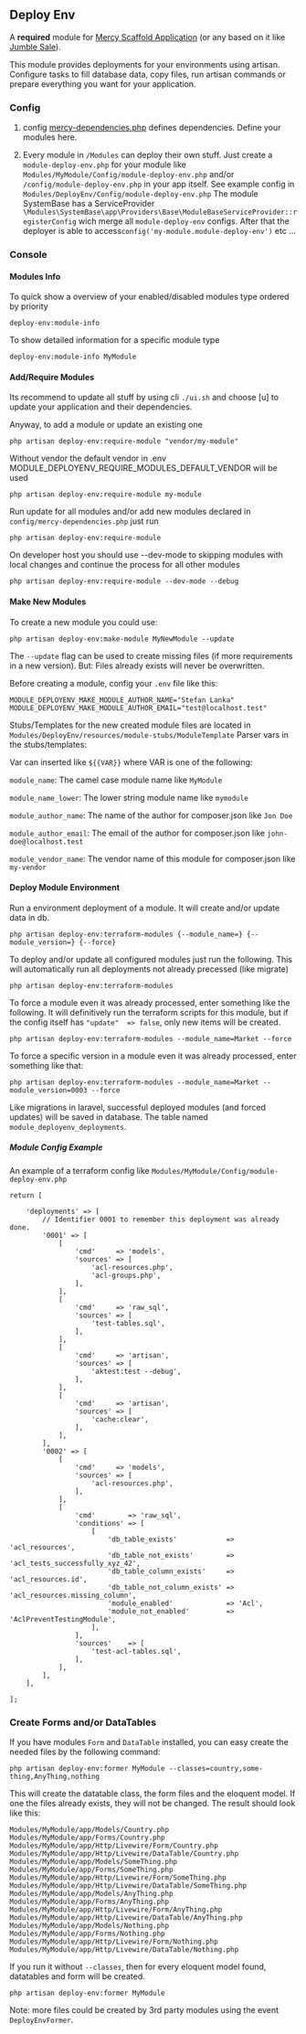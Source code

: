 ## Deploy Env

A **required** module for [Mercy Scaffold Application](https://github.com/AKlebe/MercyScaffold.git)
(or any based on it like [Jumble Sale](https://github.com/AKlebe/JumbleSale.git)).

This module provides deployments for your environments using artisan.
Configure tasks to fill database data, copy files, run artisan commands or prepare
everything you want for your application.

### Config

1) config [mercy-dependencies.php](..%2F..%2Fconfig%2Fmercy-dependencies.php) defines dependencies. Define your modules
   here.

2) Every module in ```/Modules``` can deploy their own stuff. Just create a
   ```module-deploy-env.php``` for your module like
   ```Modules/MyModule/Config/module-deploy-env.php```
   and/or ```/config/module-deploy-env.php``` in your app itself.
   See example config in ```Modules/DeployEnv/Config/module-deploy-env.php```
   The module SystemBase has a
   ServiceProvider ```\Modules\SystemBase\app\Providers\Base\ModuleBaseServiceProvider::registerConfig``` wich merge
   all ```module-deploy-env``` configs.
   After that the deployer is able to access```config('my-module.module-deploy-env')``` etc ...

### Console

#### Modules Info

To quick show a overview of your enabled/disabled modules type ordered by priority

```
deploy-env:module-info
```

To show detailed information for a specific module type

```
deploy-env:module-info MyModule
```

#### Add/Require Modules

Its recommend to update all stuff by using cli ```./ui.sh``` and choose [u] to update your application
and their dependencies.

Anyway, to add a module or update an existing one

```
php artisan deploy-env:require-module "vendor/my-module"
```

Without vendor the default vendor in .env MODULE_DEPLOYENV_REQUIRE_MODULES_DEFAULT_VENDOR will be used

```
php artisan deploy-env:require-module my-module
```

Run update for all modules and/or add new modules declared in ```config/mercy-dependencies.php``` just run

```
php artisan deploy-env:require-module
```

On developer host you should use --dev-mode to skipping modules with local changes and continue the process for all
other modules

```
php artisan deploy-env:require-module --dev-mode --debug
```

#### Make New Modules

To create a new module you could use:

```
php artisan deploy-env:make-module MyNewModule --update
```

The ```--update``` flag can be used to create missing files (if more requirements in a new version).
But: Files already exists will never be overwritten.

Before creating a module, config your ```.env``` file like this:

```
MODULE_DEPLOYENV_MAKE_MODULE_AUTHOR_NAME="Stefan Lanka"
MODULE_DEPLOYENV_MAKE_MODULE_AUTHOR_EMAIL="test@localhost.test"
```

Stubs/Templates for the new created module files are located
in ```Modules/DeployEnv/resources/module-stubs/ModuleTemplate```
Parser vars in the stubs/templates:

Var can inserted like ```${{VAR}}``` where VAR is one of the following:

```module_name```: The camel case module name like ```MyModule```

```module_name_lower```: The lower string module name like ```mymodule```

```module_author_name```: The name of the author for composer.json like ```Jon Doe```

```module_author_email```: The email of the author for composer.json like ```john-doe@localhost.test```

```module_vendor_name```: The vendor name of this module for composer.json like ```my-vendor```

#### Deploy Module Environment

Run a environment deployment of a module. It will create and/or update data in db.

```
php artisan deploy-env:terraform-modules {--module_name=} {--module_version=} {--force}
```

To deploy and/or update all configured modules just run the following. This will automatically run all deployments not
already precessed (like migrate)

```
php artisan deploy-env:terraform-modules
```

To force a module even it was already processed, enter something like the following.
It will definitively run the terraform scripts for this module,
but if the config itself has ```"update"  => false```, only new items will be created.

```
php artisan deploy-env:terraform-modules --module_name=Market --force
```

To force a specific version in a module even it was already processed, enter something like that:

```
php artisan deploy-env:terraform-modules --module_name=Market --module_version=0003 --force
```

Like migrations in laravel, successful deployed modules (and forced updates)
will be saved in database. The table named ```module_deployenv_deployments```.

##### Module Config Example

An example of a terraform config like  ```Modules/MyModule/Config/module-deploy-env.php```

```
return [

    'deployments' => [
        // Identifier 0001 to remember this deployment was already done.
        '0001' => [
            [
                'cmd'     => 'models',
                'sources' => [
                    'acl-resources.php',
                    'acl-groups.php',
                ],
            ],
            [
                'cmd'     => 'raw_sql',
                'sources' => [
                    'test-tables.sql',
                ],
            ],
            [
                'cmd'     => 'artisan',
                'sources' => [
                    'aktest:test --debug',
                ],
            ],
            [
                'cmd'     => 'artisan',
                'sources' => [
                    'cache:clear',
                ],
            ],
        ],
        '0002' => [
            [
                'cmd'     => 'models',
                'sources' => [
                    'acl-resources.php',
                ],
            ],
            [
                'cmd'        => 'raw_sql',
                'conditions' => [
                    [
                        'db_table_exists'            => 'acl_resources',
                        'db_table_not_exists'        => 'acl_tests_successfully_xyz_42',
                        'db_table_column_exists'     => 'acl_resources.id',
                        'db_table_not_column_exists' => 'acl_resources.missing_column',
                        'module_enabled'             => 'Acl',
                        'module_not_enabled'         => 'AclPreventTestingModule',
                    ],
                ],
                'sources'    => [
                    'test-acl-tables.sql',
                ],
            ],
        ],
    ],

];
```

### Create Forms and/or DataTables

If you have modules ```Form``` and ```DataTable``` installed, you can easy create the needed files by the following command:

```
php artisan deploy-env:former MyModule --classes=country,some-thing,AnyThing,nothing
```

This will create the datatable class, the form files and the eloquent model.
If one the files already exists, they will not be changed.
The result should look like this:

```
Modules/MyModule/app/Models/Country.php
Modules/MyModule/app/Forms/Country.php
Modules/MyModule/app/Http/Livewire/Form/Country.php
Modules/MyModule/app/Http/Livewire/DataTable/Country.php
Modules/MyModule/app/Models/SomeThing.php
Modules/MyModule/app/Forms/SomeThing.php
Modules/MyModule/app/Http/Livewire/Form/SomeThing.php
Modules/MyModule/app/Http/Livewire/DataTable/SomeThing.php
Modules/MyModule/app/Models/AnyThing.php
Modules/MyModule/app/Forms/AnyThing.php
Modules/MyModule/app/Http/Livewire/Form/AnyThing.php
Modules/MyModule/app/Http/Livewire/DataTable/AnyThing.php
Modules/MyModule/app/Models/Nothing.php
Modules/MyModule/app/Forms/Nothing.php
Modules/MyModule/app/Http/Livewire/Form/Nothing.php
Modules/MyModule/app/Http/Livewire/DataTable/Nothing.php
```

If you run it without ```--classes```, then for every eloquent model found, datatables and form will be created.

```
php artisan deploy-env:former MyModule
```

Note: more files could be created by 3rd party modules using the event ```DeployEnvFormer```.



